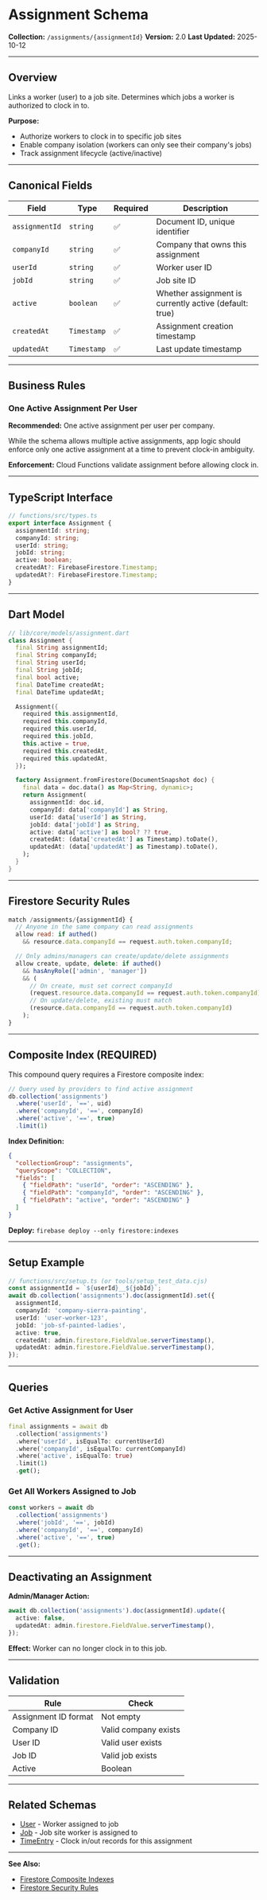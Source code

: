 # Assignment Schema

**Collection:** `/assignments/{assignmentId}`
**Version:** 2.0
**Last Updated:** 2025-10-12

---

## Overview

Links a worker (user) to a job site. Determines which jobs a worker is authorized to clock in to.

**Purpose:**
- Authorize workers to clock in to specific job sites
- Enable company isolation (workers can only see their company's jobs)
- Track assignment lifecycle (active/inactive)

---

## Canonical Fields

| Field | Type | Required | Description |
|-------|------|----------|-------------|
| `assignmentId` | `string` | ✅ | Document ID, unique identifier |
| `companyId` | `string` | ✅ | Company that owns this assignment |
| `userId` | `string` | ✅ | Worker user ID |
| `jobId` | `string` | ✅ | Job site ID |
| `active` | `boolean` | ✅ | Whether assignment is currently active (default: true) |
| `createdAt` | `Timestamp` | ✅ | Assignment creation timestamp |
| `updatedAt` | `Timestamp` | ✅ | Last update timestamp |

---

## Business Rules

### One Active Assignment Per User
**Recommended:** One active assignment per user per company.

While the schema allows multiple active assignments, app logic should enforce only one active assignment at a time to prevent clock-in ambiguity.

**Enforcement:** Cloud Functions validate assignment before allowing clock in.

---

## TypeScript Interface

```typescript
// functions/src/types.ts
export interface Assignment {
  assignmentId: string;
  companyId: string;
  userId: string;
  jobId: string;
  active: boolean;
  createdAt?: FirebaseFirestore.Timestamp;
  updatedAt?: FirebaseFirestore.Timestamp;
}
```

---

## Dart Model

```dart
// lib/core/models/assignment.dart
class Assignment {
  final String assignmentId;
  final String companyId;
  final String userId;
  final String jobId;
  final bool active;
  final DateTime createdAt;
  final DateTime updatedAt;

  Assignment({
    required this.assignmentId,
    required this.companyId,
    required this.userId,
    required this.jobId,
    this.active = true,
    required this.createdAt,
    required this.updatedAt,
  });

  factory Assignment.fromFirestore(DocumentSnapshot doc) {
    final data = doc.data() as Map<String, dynamic>;
    return Assignment(
      assignmentId: doc.id,
      companyId: data['companyId'] as String,
      userId: data['userId'] as String,
      jobId: data['jobId'] as String,
      active: data['active'] as bool? ?? true,
      createdAt: (data['createdAt'] as Timestamp).toDate(),
      updatedAt: (data['updatedAt'] as Timestamp).toDate(),
    );
  }
}
```

---

## Firestore Security Rules

```javascript
match /assignments/{assignmentId} {
  // Anyone in the same company can read assignments
  allow read: if authed()
    && resource.data.companyId == request.auth.token.companyId;

  // Only admins/managers can create/update/delete assignments
  allow create, update, delete: if authed()
    && hasAnyRole(['admin', 'manager'])
    && (
      // On create, must set correct companyId
      (request.resource.data.companyId == request.auth.token.companyId) ||
      // On update/delete, existing must match
      (resource.data.companyId == request.auth.token.companyId)
    );
}
```

---

## Composite Index (REQUIRED)

This compound query requires a Firestore composite index:

```javascript
// Query used by providers to find active assignment
db.collection('assignments')
  .where('userId', '==', uid)
  .where('companyId', '==', companyId)
  .where('active', '==', true)
  .limit(1)
```

**Index Definition:**
```json
{
  "collectionGroup": "assignments",
  "queryScope": "COLLECTION",
  "fields": [
    { "fieldPath": "userId", "order": "ASCENDING" },
    { "fieldPath": "companyId", "order": "ASCENDING" },
    { "fieldPath": "active", "order": "ASCENDING" }
  ]
}
```

**Deploy:** `firebase deploy --only firestore:indexes`

---

## Setup Example

```typescript
// functions/src/setup.ts (or tools/setup_test_data.cjs)
const assignmentId = `${userId}__${jobId}`;
await db.collection('assignments').doc(assignmentId).set({
  assignmentId,
  companyId: 'company-sierra-painting',
  userId: 'user-worker-123',
  jobId: 'job-sf-painted-ladies',
  active: true,
  createdAt: admin.firestore.FieldValue.serverTimestamp(),
  updatedAt: admin.firestore.FieldValue.serverTimestamp(),
});
```

---

## Queries

### Get Active Assignment for User
```dart
final assignments = await db
  .collection('assignments')
  .where('userId', isEqualTo: currentUserId)
  .where('companyId', isEqualTo: currentCompanyId)
  .where('active', isEqualTo: true)
  .limit(1)
  .get();
```

### Get All Workers Assigned to Job
```typescript
const workers = await db
  .collection('assignments')
  .where('jobId', '==', jobId)
  .where('companyId', '==', companyId)
  .where('active', '==', true)
  .get();
```

---

## Deactivating an Assignment

**Admin/Manager Action:**
```typescript
await db.collection('assignments').doc(assignmentId).update({
  active: false,
  updatedAt: admin.firestore.FieldValue.serverTimestamp(),
});
```

**Effect:** Worker can no longer clock in to this job.

---

## Validation

| Rule | Check |
|------|-------|
| Assignment ID format | Not empty |
| Company ID | Valid company exists |
| User ID | Valid user exists |
| Job ID | Valid job exists |
| Active | Boolean |

---

## Related Schemas

- [User](./user.md) - Worker assigned to job
- [Job](./job.md) - Job site worker is assigned to
- [TimeEntry](./time_entry.md) - Clock in/out records for this assignment

---

**See Also:**
- [Firestore Composite Indexes](https://firebase.google.com/docs/firestore/query-data/indexing)
- [Firestore Security Rules](../../firestore.rules)
